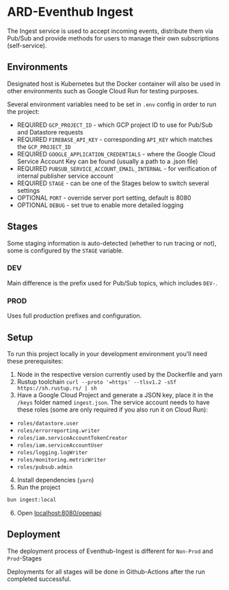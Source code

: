# ARD-Eventhub Ingest

The Ingest service is used to accept incoming events, distribute them via Pub/Sub and provide methods for users to manage their own subscriptions (self-service).

## Environments

Designated host is Kubernetes but the Docker container will also be used in other environments such as Google Cloud Run for testing purposes.

Several environment variables need to be set in `.env` config in order to run the project:

- REQUIRED `GCP_PROJECT_ID` - which GCP project ID to use for Pub/Sub and Datastore requests
- REQUIRED `FIREBASE_API_KEY` - corresponding `API_KEY` which matches the `GCP_PROJECT_ID`
- REQUIRED `GOOGLE_APPLICATION_CREDENTIALS` - where the Google Cloud Service Account Key can be found (usually a path to a .json file)
- REQUIRED `PUBSUB_SERVICE_ACCOUNT_EMAIL_INTERNAL` - for verification of internal publisher service account
- REQUIRED `STAGE` - can be one of the Stages below to switch several settings
- OPTIONAL `PORT` - override server port setting, default is 8080
- OPTIONAL `DEBUG` - set true to enable more detailed logging

## Stages

Some staging information is auto-detected (whether to run tracing or not), some is configured by the `STAGE` variable.

### DEV

Main difference is the prefix used for Pub/Sub topics, which includes `DEV-`.

### PROD

Uses full production prefixes and configuration.

## Setup

To run this project locally in your development environment you'll need these prerequisites:

1. Node in the respective version currently used by the Dockerfile and yarn
2. Rustup toolchain `curl --proto '=https' --tlsv1.2 -sSf https://sh.rustup.rs/ | sh`
3. Have a Google Cloud Project and generate a JSON key, place it in the `/keys` folder named `ingest.json`. The service account needs to have these roles (some are only required if you also run it on Cloud Run):

- `roles/datastore.user`
- `roles/errorreporting.writer`
- `roles/iam.serviceAccountTokenCreator`
- `roles/iam.serviceAccountUser`
- `roles/logging.logWriter`
- `roles/monitoring.metricWriter`
- `roles/pubsub.admin`

4. Install dependencies (`yarn`)
5. Run the project

```sh
bun ingest:local
```

6. Open [localhost:8080/openapi](http://localhost:8080/openapi/)

## Deployment

The deployment process of Eventhub-Ingest is different for `Non-Prod` and `Prod`-Stages

Deployments for all stages will be done in Github-Actions after the run completed successful.
